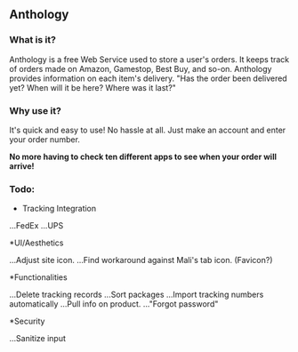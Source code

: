 ## Anthology

### What is it?

Anthology is a free Web Service used to store a user's orders.
It keeps track of orders made on Amazon, Gamestop, Best Buy, and so-on.
Anthology provides information on each item's delivery.
"Has the order been delivered yet? When will it be here? Where was it last?"

### Why use it?

It's quick and easy to use!
No hassle at all. Just make an account and enter your order number.

**No more having to check ten different apps to see when your order will arrive!**

### Todo:

* Tracking Integration

...FedEx
...UPS

*UI/Aesthetics

...Adjust site icon.
...Find workaround against Mali's tab icon. (Favicon?)

*Functionalities

...Delete tracking records
...Sort packages
...Import tracking numbers automatically
...Pull info on product.
..."Forgot password"

*Security

...Sanitize input

